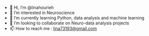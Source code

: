 - 👋 Hi, I’m @linahourieh
- 👀 I’m interested in Neuroscience 
- 🌱 I’m currently learning Python, data analysis and machine learning
- 💞️ I’m looking to collaborate on Neuro-data analysis projects
- 📫 How to reach me : lina73193@gmail.com

<!---
linahourieh/linahourieh is a ✨ special ✨ repository because its `README.md` (this file) appears on your GitHub profile.
You can click the Preview link to take a look at your changes.
--->
